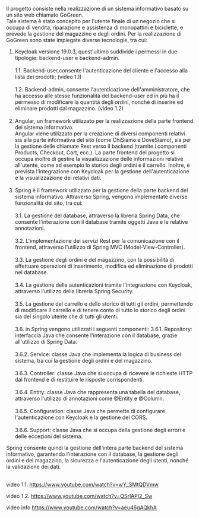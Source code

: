 Il progetto consiste nella realizzazione di un sistema informativo basato su un sito web chiamato GoGreen. <br>
Tale sistema è stato concepito per l'utente finale di un negozio che si occupa di vendita, riparazione e assistenza di monopattini e biciclette, e prevede la gestione del magazzino e degli ordini.
Per la realizzazione di GoGreen sono state impiegate diverse tecnologie, tra cui: <br>
  1. Keycloak versione 19.0.3, quest'ultimo suddivide i permessi in due tipologie: backend-user e backend-admin.<br> <br>
    1.1. Backend-user,consente l'autenticazione del cliente e l'accesso alla lista dei prodotti; (video 1.1) <br> <br>
    1.2. Backend-admin, consente l'autenticazione dell'amministratore, che ha accesso alle stesse funzionalità del backend-user ed in più ha il permesso di modificare la quantità degli ordini, nonché di inserire ed eliminare prodotti dal magazzino. (video 1.2) </br> <br>
  2. Angular, un framework utilizzato per la realizzazione della parte frontend del sistema informativo. <br> Angular viene utilizzato per la creazione di diversi componenti relativi sia alla parte informativa del sito (come ChiSiamo e DoveSiamo), sia per la gestione delle chiamate Rest verso il backend (tramite i componenti Products, Checkout, Cart, ecc.).
     La parte frontend del progetto si occupa inoltre di gestire la visualizzazione delle informazioni relative all'utente, come ad esempio lo storico degli ordini e il carrello. Inoltre, è prevista l'integrazione con Keycloak per la gestione dell'autenticazione e la visualizzazione dei relativi dati. <br> <br>
  3. Spring è il framework utilizzato per la gestione della parte backend del sistema informativo. Attraverso Spring, vengono implementate diverse funzionalità del sito, tra cui:<br> <br>
    3.1. La gestione del database, attraverso la libreria Spring Data, che consente l'interazione con il database tramite oggetti Java e le relative annotazioni. <br><br>
    3.2. L'implementazione dei servizi Rest per la comunicazione con il frontend, attraverso l'utilizzo di Spring MVC (Model-View-Controller). <br><br>
    3.3. La gestione degli ordini e del magazzino, con la possibilità di effettuare operazioni di inserimento, modifica ed eliminazione di prodotti nel database. <br><br>
    3.4. La gestione delle autenticazioni tramite l'integrazione con Keycloak, attraverso l'utilizzo della libreria Spring Security. <br><br>
    3.5. La gestione del carrello e dello storico di tutti gli ordini, permettendo di modificare il carrello e di tenere conto di tutto lo storico degli ordini sia del singolo utente che di tutti gli utenti. <br><br>
    3.6.  in Spring vengono utilizzati i seguenti componenti:
      3.6.1. Repository: interfaccia Java che consente l'interazione con il database, grazie all'utilizzo di Spring Data. <br> <br>
      3.6.2. Service: classe Java che implementa la logica di business del sistema, tra cui la gestione degli ordini e del magazzino. <br> <br>
      3.6.3. Controller: classe Java che si occupa di ricevere le richieste HTTP dal frontend e di restituire le risposte corrispondenti. <br> <br>
      3.6.4. Entity: classe Java che rappresenta una tabella del database, attraverso l'utilizzo di annotazioni come @Entity e @Column. <br> <br>
      3.6.5. Configuration: classe Java che permette di configurare l'autenticazione con Keycloak e la gestione del CORS. <br> <br>
      3.6.6. Support: classe Java che si occupa della gestione degli errori e delle eccezioni del sistema.



  Spring consente quindi la gestione dell'intera parte backend del sistema informativo, garantendo l'interazione con il database, la gestione degli ordini e del magazzino, la sicurezza e l'autenticazione degli utenti, nonché la validazione dei dati. <br><br>
  
  video 1.1. https://www.youtube.com/watch?v=wY_SMtQDVmw


  video 1.2. https://www.youtube.com/watch?v=QSrlAPI2_Sw



  video info https://www.youtube.com/watch?v=aeu46gAQkhA
